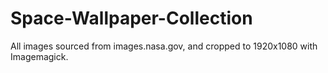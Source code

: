 # Space-Wallpaper-Collection
All images sourced from images.nasa.gov, and cropped to 1920x1080 with Imagemagick.
